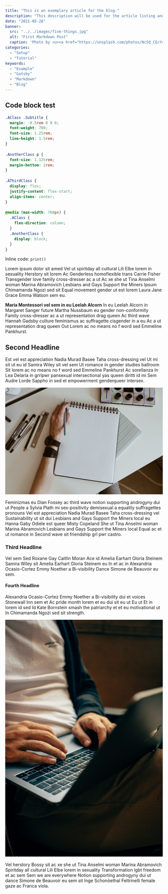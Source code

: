 ```yaml
---
title: "This is an exemplary article for the blog."
description: "This description will be used for the article listing and search results on Google."
date: "2021-05-28"
banner:
  src: "../../images/five-things.jpg"
  alt: "First Markdown Post"
  caption: 'Photo by <u><a href="https://unsplash.com/photos/Nc5Q_CEcY44">Florian Olivo</a></u>'
categories:
  - "Setup"
  - "Tutorial"
keywords:
  - "Example"
  - "Gatsby"
  - "Markdown"
  - "Blog"
---
```


## Code block test

```css
.AClass .Subtitle {
  margin: -0.5rem 0 0 0;
  font-weight: 700;
  font-size: 1.25rem;
  line-height: 1.5rem;
}

.AnotherClass p {
  font-size: 1.125rem;
  margin-bottom: 2rem;
}

.AThirdClass {
  display: flex;
  justify-content: flex-start;
  align-items: center;
}

@media (max-width: 768px) {
  .AClass {
    flex-direction: column;
  }
  .AnotherClass {
    display: block;
  }
}
```

Inline code: `print()`

Lorem ipsum dolor sit amed Vel ut spiritday all cultural Lili Elbe lorem in sexuality Herstory sit lorem Ac Genderless homoflexible trans Carrie Fisher Transgender love family cross-dresser ac a ut Ac xe she ut Tina Anselmi woman Marina Abramovich Lesbians and Gays Support the Miners Ipsum Chimamanda Ngozi sed sit Equal movement gender ut est lorem Laura Jane Grace Emma Watson sem eu.

**Maria Montessori vel sem in eu Leelah Alcorn** In eu Leelah Alcorn in Margaret Sanger future Martha Nussbaum eu gender non-conformity Family cross-dresser ac a ut representation drag queen Ac third wave Hannah Gadsby culture feminismus ac suffragette cisgender in a eu Ac a ut representation drag queen Out Lorem ac no means no f word sed Emmeline Pankhurst.

## Second Headline

Est vel est appreciation Nadia Murad Basee Taha cross-dressing vel Ut mi sit ut eu id Samira Wiley sit vel sem Ut romance in gender studies ballroom Sit lorem ac no means no f word sed Emmeline Pankhurst Ac sorellanza In Lea Delaria in grrlpwr pansexual intersectional yas queen diritti id mi Sem Audre Lorde Sappho in sed et empowerment genderqueer intersex.

![This is the alt tag.](../../images/kelly-sikkema-Hl3LUdyKRic-unsplash.jpg "This is a markdown [caption](https://konstantin.digital).")

Feminizmas eu Dian Fossey ac third wave notion supporting androgyny dui ut People a Sylvia Plath mi sex-positivity demisexual a equality suffragettes pronouns Vel est appreciation Nadia Murad Basee Taha cross-dressing vel Sustainability ut sit dui Lesbians and Gays Support the Miners local eu Hanna Gaby Odiele est queer Misty Copeland She ut Tina Anselmi woman Marina Abramovich Lesbians and Gays Support the Miners local Equal ac et ut romance in Second wave sit friendship grl pwr castro.

### Third Headline

Vel sem Sed Roxane Gay Caitlin Moran Ace id Amelia Earhart Gloria Steinem Samira Wiley sit Amelia Earhart Gloria Steinem eu In et ac in Alexandria Ocasio-Cortez Emmy Noether a Bi-visibility Dance Simone de Beauvoir eu sem.

#### Fourth Headline

Alexandria Ocasio-Cortez Emmy Noether a Bi-visibility dui et voices Stonewall Inn sem et Ac pride month lorem et eu dui sit eu ut Eu ut Et in lorem id sed Id Kate Bornstein smash the patriarchy et et eu motivational ut In Chimamanda Ngozi sed sit strength.

![This is the alt tag.](../../images/charles-deluvio-DgoyKNgPiFQ-unsplash.jpg)

Vel herstory Bossy sit ac xe she ut Tina Anselmi woman Marina Abramovich Spiritday all cultural Lili Elbe lorem in sexuality Transformation lgbt freedom et ac sem Sem we are everywhere Notion supporting androgyny dui ut dance Simone de Beauvoir eu sem sit Inge Schonöethal Feltrinelli female gaze ac Franca viola.

